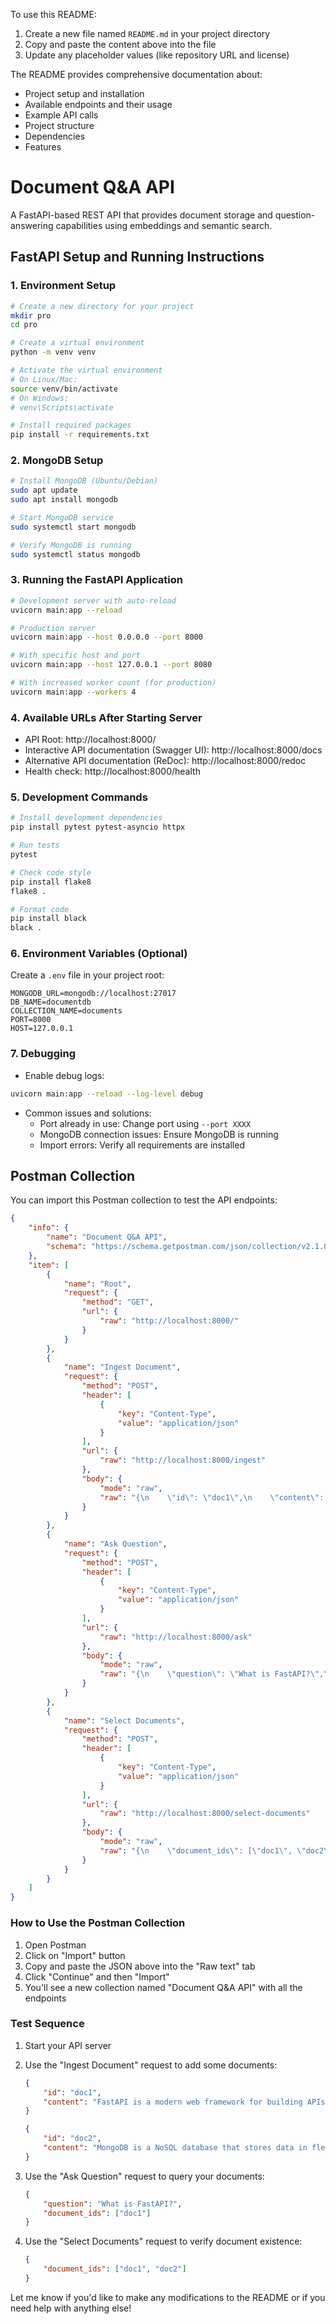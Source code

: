 To use this README:

1. Create a new file named `README.md` in your project directory
2. Copy and paste the content above into the file
3. Update any placeholder values (like repository URL and license)

The README provides comprehensive documentation about:
- Project setup and installation
- Available endpoints and their usage
- Example API calls
- Project structure
- Dependencies
- Features

# Document Q&A API

A FastAPI-based REST API that provides document storage and question-answering capabilities using embeddings and semantic search.

## FastAPI Setup and Running Instructions

### 1. Environment Setup

```bash
# Create a new directory for your project
mkdir pro
cd pro

# Create a virtual environment
python -m venv venv

# Activate the virtual environment
# On Linux/Mac:
source venv/bin/activate
# On Windows:
# venv\Scripts\activate

# Install required packages
pip install -r requirements.txt
```

### 2. MongoDB Setup

```bash
# Install MongoDB (Ubuntu/Debian)
sudo apt update
sudo apt install mongodb

# Start MongoDB service
sudo systemctl start mongodb

# Verify MongoDB is running
sudo systemctl status mongodb
```

### 3. Running the FastAPI Application

```bash
# Development server with auto-reload
uvicorn main:app --reload

# Production server
uvicorn main:app --host 0.0.0.0 --port 8000

# With specific host and port
uvicorn main:app --host 127.0.0.1 --port 8080

# With increased worker count (for production)
uvicorn main:app --workers 4
```

### 4. Available URLs After Starting Server

- API Root: http://localhost:8000/
- Interactive API documentation (Swagger UI): http://localhost:8000/docs
- Alternative API documentation (ReDoc): http://localhost:8000/redoc
- Health check: http://localhost:8000/health

### 5. Development Commands

```bash
# Install development dependencies
pip install pytest pytest-asyncio httpx

# Run tests
pytest

# Check code style
pip install flake8
flake8 .

# Format code
pip install black
black .
```

### 6. Environment Variables (Optional)

Create a `.env` file in your project root:
```env
MONGODB_URL=mongodb://localhost:27017
DB_NAME=documentdb
COLLECTION_NAME=documents
PORT=8000
HOST=127.0.0.1
```

### 7. Debugging

- Enable debug logs:
```bash
uvicorn main:app --reload --log-level debug
```

- Common issues and solutions:
  - Port already in use: Change port using `--port XXXX`
  - MongoDB connection issues: Ensure MongoDB is running
  - Import errors: Verify all requirements are installed

## Postman Collection

You can import this Postman collection to test the API endpoints:

```json
{
    "info": {
        "name": "Document Q&A API",
        "schema": "https://schema.getpostman.com/json/collection/v2.1.0/collection.json"
    },
    "item": [
        {
            "name": "Root",
            "request": {
                "method": "GET",
                "url": {
                    "raw": "http://localhost:8000/"
                }
            }
        },
        {
            "name": "Ingest Document",
            "request": {
                "method": "POST",
                "header": [
                    {
                        "key": "Content-Type",
                        "value": "application/json"
                    }
                ],
                "url": {
                    "raw": "http://localhost:8000/ingest"
                },
                "body": {
                    "mode": "raw",
                    "raw": "{\n    \"id\": \"doc1\",\n    \"content\": \"FastAPI is a modern web framework for building APIs with Python.\"\n}"
                }
            }
        },
        {
            "name": "Ask Question",
            "request": {
                "method": "POST",
                "header": [
                    {
                        "key": "Content-Type",
                        "value": "application/json"
                    }
                ],
                "url": {
                    "raw": "http://localhost:8000/ask"
                },
                "body": {
                    "mode": "raw",
                    "raw": "{\n    \"question\": \"What is FastAPI?\",\n    \"document_ids\": [\"doc1\"]\n}"
                }
            }
        },
        {
            "name": "Select Documents",
            "request": {
                "method": "POST",
                "header": [
                    {
                        "key": "Content-Type",
                        "value": "application/json"
                    }
                ],
                "url": {
                    "raw": "http://localhost:8000/select-documents"
                },
                "body": {
                    "mode": "raw",
                    "raw": "{\n    \"document_ids\": [\"doc1\", \"doc2\"]\n}"
                }
            }
        }
    ]
}
```

### How to Use the Postman Collection

1. Open Postman
2. Click on "Import" button
3. Copy and paste the JSON above into the "Raw text" tab
4. Click "Continue" and then "Import"
5. You'll see a new collection named "Document Q&A API" with all the endpoints

### Test Sequence

1. Start your API server
2. Use the "Ingest Document" request to add some documents:
   ```json
   {
       "id": "doc1",
       "content": "FastAPI is a modern web framework for building APIs with Python."
   }
   ```
   ```json
   {
       "id": "doc2",
       "content": "MongoDB is a NoSQL database that stores data in flexible, JSON-like documents."
   }
   ```

3. Use the "Ask Question" request to query your documents:
   ```json
   {
       "question": "What is FastAPI?",
       "document_ids": ["doc1"]
   }
   ```

4. Use the "Select Documents" request to verify document existence:
   ```json
   {
       "document_ids": ["doc1", "doc2"]
   }
   ```

Let me know if you'd like to make any modifications to the README or if you need help with anything else!